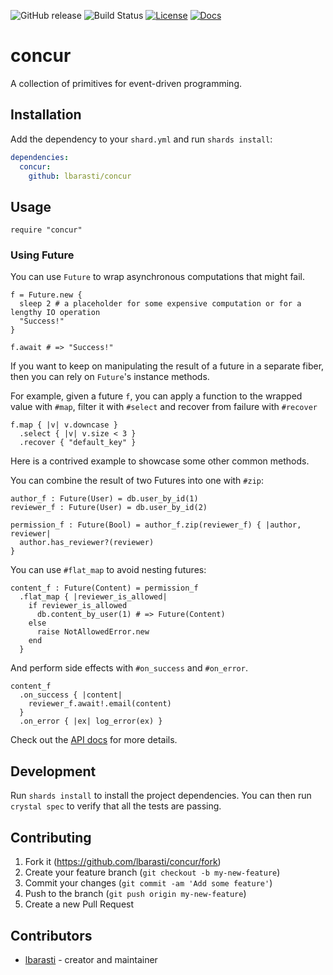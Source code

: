 ![GitHub release](https://img.shields.io/github/release/lbarasti/concur.svg)
![Build Status](https://github.com/lbarasti/concur/workflows/spec_and_docs/badge.svg)
[![License](https://img.shields.io/badge/license-MIT-blue.svg)](https://opensource.org/licenses/MIT)
[![Docs](https://img.shields.io/badge/docs-available-brightgreen.svg)](https://lbarasti.github.io/concur)

# concur

A collection of primitives for event-driven programming.

## Installation

Add the dependency to your `shard.yml` and run `shards install`:

  ```yaml
  dependencies:
    concur:
      github: lbarasti/concur
  ```

## Usage

```crystal
require "concur"
```

### Using Future
You can use `Future` to wrap asynchronous computations that might fail.
```crystal
f = Future.new {
  sleep 2 # a placeholder for some expensive computation or for a lengthy IO operation
  "Success!"
}

f.await # => "Success!"
```
If you want to keep on manipulating the result of a future in a separate fiber, then you can rely on `Future`'s instance methods.

For example, given a future `f`, you can apply a function to the wrapped value with `#map`, filter it with `#select` and recover from failure with `#recover`

```crystal
f.map { |v| v.downcase }
  .select { |v| v.size < 3 }
  .recover { "default_key" }
```

Here is a contrived example to showcase some other common methods.

You can combine the result of two Futures into one with `#zip`:

```crystal
author_f : Future(User) = db.user_by_id(1)
reviewer_f : Future(User) = db.user_by_id(2)

permission_f : Future(Bool) = author_f.zip(reviewer_f) { |author, reviewer|
  author.has_reviewer?(reviewer) 
}
```

You can use `#flat_map` to avoid nesting futures:

```crystal
content_f : Future(Content) = permission_f
  .flat_map { |reviewer_is_allowed|
    if reviewer_is_allowed
      db.content_by_user(1) # => Future(Content)
    else
      raise NotAllowedError.new
    end
  }
```

And perform side effects with `#on_success` and `#on_error`.

```crystal
content_f
  .on_success { |content|
    reviewer_f.await!.email(content)
  }
  .on_error { |ex| log_error(ex) }
```

Check out the [API docs](https://lbarasti.com/concur/) for more details.

## Development

Run `shards install` to install the project dependencies. You can then run `crystal spec` to verify that all the tests are passing.

## Contributing

1. Fork it (<https://github.com/lbarasti/concur/fork>)
2. Create your feature branch (`git checkout -b my-new-feature`)
3. Commit your changes (`git commit -am 'Add some feature'`)
4. Push to the branch (`git push origin my-new-feature`)
5. Create a new Pull Request

## Contributors

- [lbarasti](https://github.com/lbarasti) - creator and maintainer
